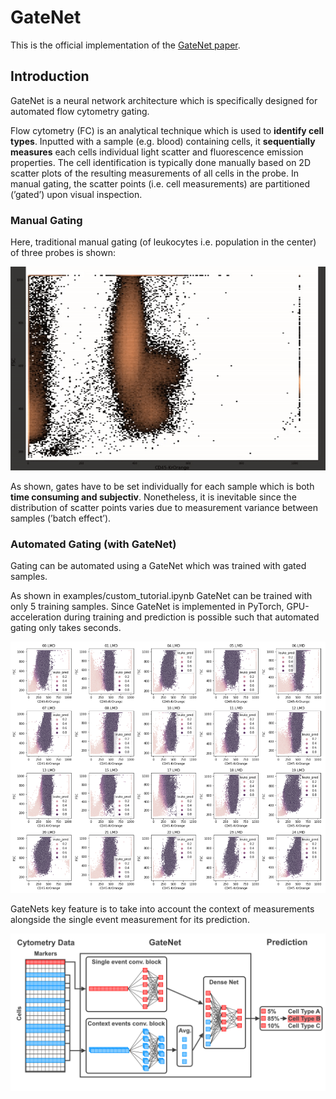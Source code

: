 # GateNet
This is the official implementation of the [GateNet paper](https://www.nature.com/ncomms/). 
## Introduction
GateNet is a neural network architecture which is specifically designed for automated flow cytometry gating.

Flow cytometry (FC) is an analytical technique which is used to **identify cell types**. 
Inputted with a sample (e.g. blood) containing cells, it **sequentially measures** each cells individual light scatter and fluorescence emission properties.
The cell identification is typically done manually based on 2D scatter plots of the resulting measurements of all cells in the probe.
In manual gating, the scatter points (i.e. cell measurements) are partitioned (’gated’) upon visual inspection.
### Manual Gating
Here, traditional manual gating (of leukocytes i.e. population in the center) of three probes is shown:

![manual gating](data/manual_gating.gif)

As shown, gates have to be set individually for each sample which is both **time consuming and subjectiv**.
Nonetheless, it is inevitable since the distribution of scatter points varies due to measurement variance between samples (’batch effect’).

### Automated Gating (with GateNet)
Gating can be automated using a GateNet which was trained with gated samples.

As shown in examples/custom_tutorial.ipynb GateNet can be trained with only 5 training samples.
Since GateNet is implemented in PyTorch, GPU-acceleration during training and prediction is possible such that automated gating only takes seconds.


![results](data/autogates.png)

GateNets key feature is to take into account the context of measurements alongside the single event measurement for its prediction.

![gatenet](data/gatenet.png)


